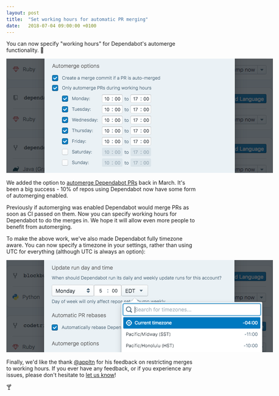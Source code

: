 ```yaml
---
layout: post
title:  "Set working hours for automatic PR merging"
date:   2018-07-04 09:00:00 +0100
---
```


You can now specify "working hours" for Dependabot's automerge functionality. 🤖

<p class="image-medium">
  <img src="images/automerge-options.png" style="max-width: 700px;" alt="Automerge options" />
</p>

We added the option to [automerge Dependabot PRs][automerge-announcement] back
in March. It's been a big success - 10% of repos using Dependabot now have some
form of automerging enabled.

Previously if automerging was enabled Dependabot would merge PRs as soon as CI
passed on them. Now you can specify working hours for Dependabot to do the
merges in. We hope it will allow even more people to benefit from automerging.

To make the above work, we've also made Dependabot fully timezone aware. You can
now specify a timezone in your settings, rather than using UTC for everything
(although UTC is always an option):

<p class="image-medium">
  <img src="images/timezone-options.png" style="max-width: 700px;" alt="Timezone options" />
</p>

Finally, we'd like the thank [@appltn][andy-twitter] for his feedback on
restricting merges to working hours. If you ever have any feedback, or if you
experience any issues, please don't hesitate to [let us know][feedback-link]!


🍸

[automerge-announcement]: ../automatic-pull-request-merging
[feedback-link]: https://github.com/dependabot/feedback
[andy-twitter]: https://twitter.com/appltn/status/1009477555387183104
